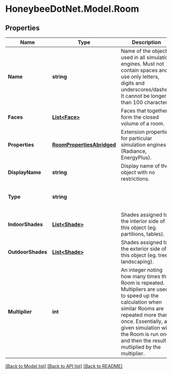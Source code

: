 
# HoneybeeDotNet.Model.Room

## Properties

Name | Type | Description | Notes
------------ | ------------- | ------------- | -------------
**Name** | **string** | Name of the object used in all simulation engines. Must not contain spaces and use only letters, digits and underscores/dashes. It cannot be longer than 100 characters. | 
**Faces** | [**List&lt;Face&gt;**](Face.md) | Faces that together form the closed volume of a room. | 
**Properties** | [**RoomPropertiesAbridged**](RoomPropertiesAbridged.md) | Extension properties for particular simulation engines (Radiance, EnergyPlus). | 
**DisplayName** | **string** | Display name of the object with no restrictions. | [optional] 
**Type** | **string** |  | [optional] [default to "Room"]
**IndoorShades** | [**List&lt;Shade&gt;**](Shade.md) | Shades assigned to the interior side of this object (eg. partitions, tables). | [optional] 
**OutdoorShades** | [**List&lt;Shade&gt;**](Shade.md) | Shades assigned to the exterior side of this object (eg. trees, landscaping). | [optional] 
**Multiplier** | **int** | An integer noting how many times this Room is repeated. Multipliers are used to speed up the calculation when similar Rooms are repeated more than once. Essentially, a given simulation with the Room is run once and then the result is mutliplied by the multiplier. | [optional] [default to 1]

[[Back to Model list]](../README.md#documentation-for-models)
[[Back to API list]](../README.md#documentation-for-api-endpoints)
[[Back to README]](../README.md)

